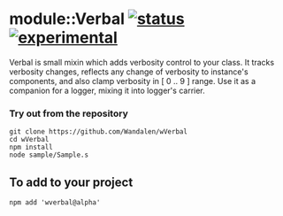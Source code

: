 
# module::Verbal [![status](https://github.com/Wandalen/wVerbal/workflows/publish/badge.svg)](https://github.com/Wandalen/wVerbal/actions?query=workflow%3Apublish) [![experimental](https://img.shields.io/badge/stability-experimental-orange.svg)](https://github.com/emersion/stability-badges#experimental)

Verbal is small mixin which adds verbosity control to your class. It tracks verbosity changes, reflects any change of verbosity to instance's components, and also clamp verbosity in [ 0 .. 9 ] range. Use it as a companion for a logger, mixing it into logger's carrier.

### Try out from the repository
```
git clone https://github.com/Wandalen/wVerbal
cd wVerbal
npm install
node sample/Sample.s
```

## To add to your project
```
npm add 'wverbal@alpha'
```



































































